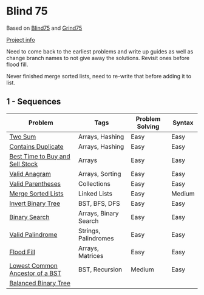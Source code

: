 # Blind 75
Based on [Blind75](https://www.techinterviewhandbook.org/best-practice-questions/) and [Grind75](https://www.techinterviewhandbook.org/grind75)
  
[Project info](https://github.com/Blind-75-Reference/.github)

Need to come back to the earliest problems and write up guides as well as change branch names to not give away the solutions. Revisit ones before flood fill.

Never finished merge sorted lists, need to re-write that before adding it to list.

## 1 - Sequences
| Problem | Tags | Problem Solving | Syntax |
| ------- | ---- | --------------- | ------ |
| [Two Sum](https://github.com/Blind-75-Reference/Two-Sum) | Arrays, Hashing | Easy | Easy |
| [Contains Duplicate](https://github.com/Blind-75-Reference/Contains-Duplicate) | Arrays, Hashing | Easy | Easy |
| [Best Time to Buy and Sell Stock](https://github.com/Blind-75-Reference/Best-Time-to-Buy-and-Sell-Stock) | Arrays | Easy | Easy |
| [Valid Anagram](https://github.com/Blind-75-Reference/Valid-Anagram) | Arrays, Sorting | Easy | Easy |
| [Valid Parentheses](https://github.com/Blind-75-Reference/Valid-Parentheses) | Collections | Easy | Easy |
| [Merge Sorted Lists](https://github.com/Blind-75-Reference/Merge-Sorted-Lists) | Linked Lists | Easy | Medium |
| [Invert Binary Tree](https://github.com/Blind-75-Reference/Invert-Binary-Tree) | BST, BFS, DFS | Easy | Easy |
| [Binary Search](https://github.com/Blind-75-Reference/Binary-Search) | Arrays, Binary Search | Easy | Easy |
| [Valid Palindrome](https://github.com/Blind-75-Reference/Valid-Palindrome) | Strings, Palindromes | Easy | Easy |
| [Flood Fill](https://github.com/Blind-75-Reference/Flood-Fill) | Arrays, Matrices | Easy | Easy |
| [Lowest Common Ancestor of a BST](https://github.com/Blind-75-Reference/Lowest-Common-Ancestor-Of-A-BST) | BST, Recursion | Medium | Easy |
| [Balanced Binary Tree](https://github.com/Blind-75-Reference/Balanced-Binary-Tree) |  |  |  |

